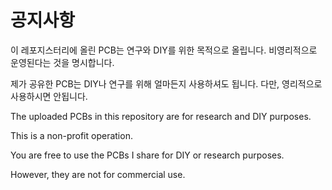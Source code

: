 # 공지사항

이 레포지스터리에 올린 PCB는 연구와 DIY를 위한 목적으로 올립니다. 
비영리적으로 운영된다는 것을 명시합니다. 

제가 공유한 PCB는 DIY나 연구를 위해 얼마든지 사용하셔도 됩니다. 
다만, 영리적으로 사용하시면 안됩니다. 


The uploaded PCBs in this repository are for research and DIY purposes.

This is a non-profit operation.

You are free to use the PCBs I share for DIY or research purposes.

However, they are not for commercial use.
